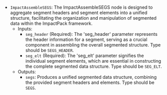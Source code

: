 - `ImpactAssembleSEGS`: The ImpactAssembleSEGS node is designed to aggregate segment headers and segment elements into a unified structure, facilitating the organization and manipulation of segmented data within the ImpactPack framework.
    - Inputs:
        - `seg_header` (Required): The 'seg_header' parameter represents the header information for a segment, serving as a crucial component in assembling the overall segmented structure. Type should be `SEGS_HEADER`.
        - `seg_elt` (Required): The 'seg_elt' parameter signifies the individual segment elements, which are essential in constructing the complete segmented data structure. Type should be `SEG_ELT`.
    - Outputs:
        - `segs`: Produces a unified segmented data structure, combining the provided segment headers and elements. Type should be `SEGS`.
